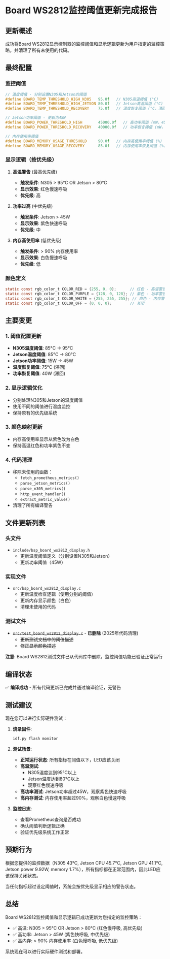 # Board WS2812监控阈值更新完成报告

## 更新概述

成功将Board WS2812显示控制器的监控阈值和显示逻辑更新为用户指定的监控策略，并清理了所有未使用的代码。

## 最终配置

### 监控阈值
```c
// 温度阈值 - 分别设置N305和Jetson的阈值
#define BOARD_TEMP_THRESHOLD_HIGH_N305   95.0f   // N305高温阈值 (°C)
#define BOARD_TEMP_THRESHOLD_HIGH_JETSON 80.0f   // Jetson高温阈值 (°C)
#define BOARD_TEMP_THRESHOLD_RECOVERY    75.0f   // 温度恢复阈值 (°C，滞回)

// Jetson功率阈值 - 更新为45W
#define BOARD_POWER_THRESHOLD_HIGH       45000.0f   // 高功率阈值 (mW，45W)
#define BOARD_POWER_THRESHOLD_RECOVERY   40000.0f   // 功率恢复阈值 (mW，40W)

// 内存使用率阈值
#define BOARD_MEMORY_USAGE_THRESHOLD     90.0f   // 内存高使用率阈值 (%)
#define BOARD_MEMORY_USAGE_RECOVERY      85.0f   // 内存使用率恢复阈值 (%)
```

### 显示逻辑（按优先级）
1. **高温警告** (最高优先级)
   - **触发条件**: N305 > 95°C OR Jetson > 80°C
   - **显示效果**: 红色慢速呼吸
   - **优先级**: 高

2. **功率过高** (中优先级)
   - **触发条件**: Jetson > 45W
   - **显示效果**: 紫色快速呼吸
   - **优先级**: 中

3. **内存高使用率** (低优先级)
   - **触发条件**: > 90% 内存使用率
   - **显示效果**: 白色慢速呼吸
   - **优先级**: 低

### 颜色定义
```c
static const rgb_color_t COLOR_RED = {255, 0, 0};      // 红色 - 高温警告
static const rgb_color_t COLOR_PURPLE = {128, 0, 128}; // 紫色 - 功率警告
static const rgb_color_t COLOR_WHITE = {255, 255, 255}; // 白色 - 内存警告
static const rgb_color_t COLOR_OFF = {0, 0, 0};        // 关闭
```

## 主要变更

### 1. 阈值配置更新
- **N305温度阈值**: 85°C → 95°C
- **Jetson温度阈值**: 85°C → 80°C
- **Jetson功率阈值**: 15W → 45W
- **温度恢复阈值**: 75°C (滞回)
- **功率恢复阈值**: 40W (滞回)

### 2. 显示逻辑优化
- 分别处理N305和Jetson的温度阈值
- 使用不同的阈值进行温度监控
- 保持原有的优先级系统

### 3. 颜色映射更新
- 内存高使用率显示从紫色改为白色
- 保持高温红色和功率紫色不变

### 4. 代码清理
- 移除未使用的函数：
  - `fetch_prometheus_metrics()`
  - `parse_jetson_metrics()`
  - `parse_n305_metrics()`
  - `http_event_handler()`
  - `extract_metric_value()`
- 清理了所有编译警告

## 文件更新列表

### 头文件
- `include/bsp_board_ws2812_display.h`
  - 更新温度阈值定义（分别设置N305和Jetson）
  - 更新功率阈值（45W）

### 实现文件
- `src/bsp_board_ws2812_display.c`
  - 更新温度检查逻辑（使用分别的阈值）
  - 更新内存显示颜色（白色）
  - 清理未使用的代码

### 测试文件  
- ~~`src/test_board_ws2812_display.c`~~ - **已删除** (2025年代码清理)
  - ~~更新测试文档中的阈值描述~~
  - ~~修正显示颜色描述~~

**注意**: Board WS2812测试文件已从代码库中删除，监控阈值功能已验证正常运行

## 编译状态

✅ **编译成功** - 所有代码更新已完成并通过编译验证，无警告

## 测试建议

现在您可以进行实际硬件测试：

1. **烧录固件**:
   ```bash
   idf.py flash monitor
   ```

2. **测试场景**:
   - **正常运行状态**: 所有指标在阈值以下，LED应该关闭
   - **高温测试**: 
     - N305温度达到95°C以上
     - Jetson温度达到80°C以上
     - 观察红色慢速呼吸
   - **高功率测试**: Jetson功率超过45W，观察紫色快速呼吸
   - **高内存测试**: 内存使用率超过90%，观察白色慢速呼吸

3. **监控日志**:
   - 查看Prometheus查询是否成功
   - 确认阈值判断逻辑正确
   - 验证优先级系统工作正常

## 预期行为

根据您提供的监控数据（N305 43°C, Jetson CPU 45.7°C, Jetson GPU 41.1°C, Jetson power 9.92W, memory 1.7%），所有指标都在正常范围内，因此LED应该保持关闭状态。

当任何指标超过设定阈值时，系统会按优先级显示相应的警告状态。

## 总结

Board WS2812监控阈值和显示逻辑已成功更新为您指定的监控策略：
- ✅ 高温: N305 > 95°C OR Jetson > 80°C (红色慢呼吸, 高优先级)
- ✅ 高功率: Jetson > 45W (紫色快呼吸, 中优先级)  
- ✅ 高内存: > 90% 内存使用率 (白色慢呼吸, 低优先级)

系统现在可以进行实际硬件测试和部署。
